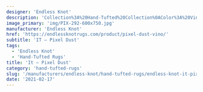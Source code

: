 ```yaml
---
designer: 'Endless Knot'
description: 'Collection%3A%20Hand-Tufted%20Collection%0AColor%3A%20Vino%0AMaterial%3A%20Wool%20%26%20Tencel'
image_primary: 'img/PIX-292-600x750.jpg'
manufacturer: 'Endless Knot'
href: 'https://endlessknotrugs.com/product/pixel-dust-vino/'
subtitle: 'IT – Pixel Dust'
tags:
  - 'Endless Knot'
  - 'Hand-Tufted Rugs'
title: 'It – Pixel Dust'
category: 'hand-tufted-rugs'
slug: '/manufacturers/endless-knot/hand-tufted-rugs/endless-knot-it-pixel-dust'
date: '2021-02-17'
---
```

